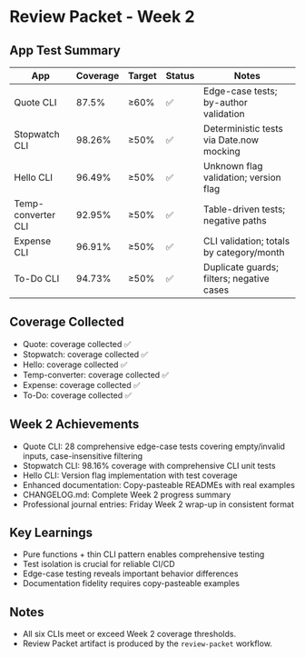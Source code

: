 # Review Packet - Week 2

## App Test Summary

| App | Coverage | Target | Status | Notes |
|-----|----------|--------|--------|-------|
| Quote CLI | 87.5% | ≥60% | ✅ | Edge-case tests; by-author validation |
| Stopwatch CLI | 98.26% | ≥50% | ✅ | Deterministic tests via Date.now mocking |
| Hello CLI | 96.49% | ≥50% | ✅ | Unknown flag validation; version flag |
| Temp-converter CLI | 92.95% | ≥50% | ✅ | Table-driven tests; negative paths |
| Expense CLI | 96.91% | ≥50% | ✅ | CLI validation; totals by category/month |
| To-Do CLI | 94.73% | ≥50% | ✅ | Duplicate guards; filters; negative cases |

## Coverage Collected
- Quote: coverage collected ✅
- Stopwatch: coverage collected ✅
- Hello: coverage collected ✅
- Temp-converter: coverage collected ✅
- Expense: coverage collected ✅
- To-Do: coverage collected ✅

## Week 2 Achievements
- Quote CLI: 28 comprehensive edge-case tests covering empty/invalid inputs, case-insensitive filtering
- Stopwatch CLI: 98.16% coverage with comprehensive CLI unit tests
- Hello CLI: Version flag implementation with test coverage
- Enhanced documentation: Copy-pasteable READMEs with real examples
- CHANGELOG.md: Complete Week 2 progress summary
- Professional journal entries: Friday Week 2 wrap-up in consistent format

## Key Learnings
- Pure functions + thin CLI pattern enables comprehensive testing
- Test isolation is crucial for reliable CI/CD
- Edge-case testing reveals important behavior differences
- Documentation fidelity requires copy-pasteable examples

## Notes
- All six CLIs meet or exceed Week 2 coverage thresholds.
- Review Packet artifact is produced by the `review-packet` workflow.

